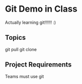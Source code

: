 # Git Demo in Class

Actually learning git!!!!!! :)

## Topics

git pull
git clone

## Project Requirements

Teams must use git